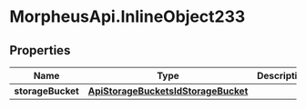 # MorpheusApi.InlineObject233

## Properties

Name | Type | Description | Notes
------------ | ------------- | ------------- | -------------
**storageBucket** | [**ApiStorageBucketsIdStorageBucket**](ApiStorageBucketsIdStorageBucket.md) |  | 


